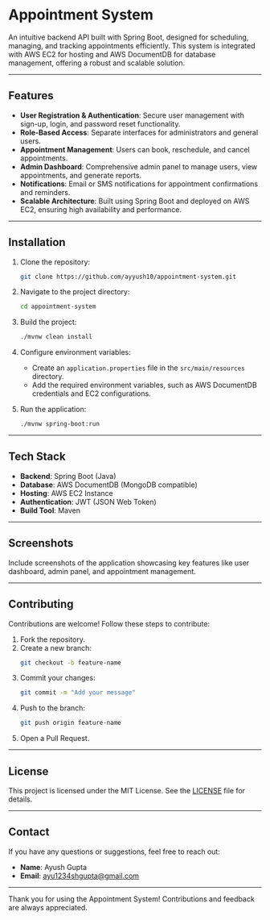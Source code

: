 # Appointment System

An intuitive backend API built with Spring Boot, designed for scheduling, managing, and tracking appointments efficiently. This system is integrated with AWS EC2 for hosting and AWS DocumentDB for database management, offering a robust and scalable solution.

---

## Features

- **User Registration & Authentication**: Secure user management with sign-up, login, and password reset functionality.
- **Role-Based Access**: Separate interfaces for administrators and general users.
- **Appointment Management**: Users can book, reschedule, and cancel appointments.
- **Admin Dashboard**: Comprehensive admin panel to manage users, view appointments, and generate reports.
- **Notifications**: Email or SMS notifications for appointment confirmations and reminders.
- **Scalable Architecture**: Built using Spring Boot and deployed on AWS EC2, ensuring high availability and performance.

---

## Installation

1. Clone the repository:

   ```bash
   git clone https://github.com/ayyush10/appointment-system.git
   ```

2. Navigate to the project directory:

   ```bash
   cd appointment-system
   ```

3. Build the project:

   ```bash
   ./mvnw clean install
   ```

4. Configure environment variables:

   - Create an `application.properties` file in the `src/main/resources` directory.
   - Add the required environment variables, such as AWS DocumentDB credentials and EC2 configurations.

5. Run the application:

   ```bash
   ./mvnw spring-boot:run
   ```

---

## Tech Stack

- **Backend**: Spring Boot (Java)
- **Database**: AWS DocumentDB (MongoDB compatible)
- **Hosting**: AWS EC2 Instance
- **Authentication**: JWT (JSON Web Token)
- **Build Tool**: Maven

---

## Screenshots

Include screenshots of the application showcasing key features like user dashboard, admin panel, and appointment management.

---

## Contributing

Contributions are welcome! Follow these steps to contribute:

1. Fork the repository.
2. Create a new branch:
   ```bash
   git checkout -b feature-name
   ```
3. Commit your changes:
   ```bash
   git commit -m "Add your message"
   ```
4. Push to the branch:
   ```bash
   git push origin feature-name
   ```
5. Open a Pull Request.

---

## License

This project is licensed under the MIT License. See the [LICENSE](LICENSE) file for details.

---

## Contact

If you have any questions or suggestions, feel free to reach out:

- **Name**: Ayush Gupta
- **Email**: [ayu1234shgupta@gmail.com](mailto:ayu1234shgupta@gmail.com)


---

Thank you for using the Appointment System! Contributions and feedback are always appreciated.

